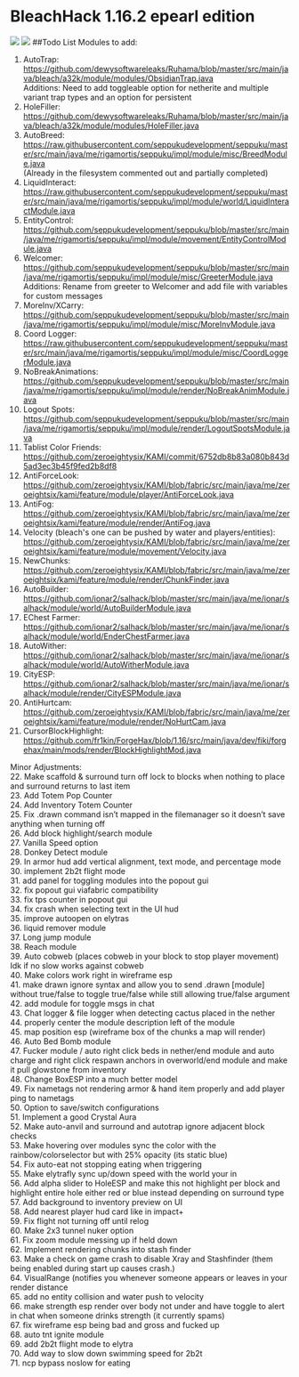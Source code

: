 # BleachHack 1.16.2 epearl edition
![](https://img.shields.io/github/last-commit/22s/bleachhack-1.16-epearl-edition.svg)
![](https://img.shields.io/github/languages/code-size/22s/bleachhack-1.16-epearl-edition.svg)
##Todo List
Modules to add:
1. AutoTrap: <https://github.com/dewysoftwareleaks/Ruhama/blob/master/src/main/java/bleach/a32k/module/modules/ObsidianTrap.java>  
Additions: Need to add toggleable option for netherite and multiple variant trap types and an option for persistent
2. HoleFiller: <https://github.com/dewysoftwareleaks/Ruhama/blob/master/src/main/java/bleach/a32k/module/modules/HoleFiller.java>
3. AutoBreed: <https://raw.githubusercontent.com/seppukudevelopment/seppuku/master/src/main/java/me/rigamortis/seppuku/impl/module/misc/BreedModule.java>  
(Already in the filesystem commented out and partially completed)
4. LiquidInteract: <https://raw.githubusercontent.com/seppukudevelopment/seppuku/master/src/main/java/me/rigamortis/seppuku/impl/module/world/LiquidInteractModule.java>
5. EntityControl: <https://github.com/seppukudevelopment/seppuku/blob/master/src/main/java/me/rigamortis/seppuku/impl/module/movement/EntityControlModule.java>
6. Welcomer: <https://github.com/seppukudevelopment/seppuku/blob/master/src/main/java/me/rigamortis/seppuku/impl/module/misc/GreeterModule.java>  
Additions: Rename from greeter to Welcomer and add file with variables for custom messages
7. MoreInv/XCarry: <https://github.com/seppukudevelopment/seppuku/blob/master/src/main/java/me/rigamortis/seppuku/impl/module/misc/MoreInvModule.java>
8. Coord Logger: <https://raw.githubusercontent.com/seppukudevelopment/seppuku/master/src/main/java/me/rigamortis/seppuku/impl/module/misc/CoordLoggerModule.java>
9. NoBreakAnimations: <https://github.com/seppukudevelopment/seppuku/blob/master/src/main/java/me/rigamortis/seppuku/impl/module/render/NoBreakAnimModule.java>
10. Logout Spots: <https://github.com/seppukudevelopment/seppuku/blob/master/src/main/java/me/rigamortis/seppuku/impl/module/render/LogoutSpotsModule.java>
11. Tablist Color Friends: <https://github.com/zeroeightysix/KAMI/commit/6752db8b83a080b843d5ad3ec3b45f9fed2b8df8>
12. AntiForceLook: <https://github.com/zeroeightysix/KAMI/blob/fabric/src/main/java/me/zeroeightsix/kami/feature/module/player/AntiForceLook.java>
13. AntiFog: <https://github.com/zeroeightysix/KAMI/blob/fabric/src/main/java/me/zeroeightsix/kami/feature/module/render/AntiFog.java>
14. Velocity (bleach's one can be pushed by water and players/entities): <https://github.com/zeroeightysix/KAMI/blob/fabric/src/main/java/me/zeroeightsix/kami/feature/module/movement/Velocity.java>
15. NewChunks: <https://github.com/zeroeightysix/KAMI/blob/fabric/src/main/java/me/zeroeightsix/kami/feature/module/render/ChunkFinder.java>
16. AutoBuilder: <https://github.com/ionar2/salhack/blob/master/src/main/java/me/ionar/salhack/module/world/AutoBuilderModule.java>
17. EChest Farmer: <https://github.com/ionar2/salhack/blob/master/src/main/java/me/ionar/salhack/module/world/EnderChestFarmer.java>
18. AutoWither: <https://github.com/ionar2/salhack/blob/master/src/main/java/me/ionar/salhack/module/world/AutoWitherModule.java>
19. CityESP: <https://github.com/ionar2/salhack/blob/master/src/main/java/me/ionar/salhack/module/render/CityESPModule.java>
20. AntiHurtcam: <https://github.com/zeroeightysix/KAMI/blob/fabric/src/main/java/me/zeroeightsix/kami/feature/module/render/NoHurtCam.java>
21. CursorBlockHighlight: <https://github.com/fr1kin/ForgeHax/blob/1.16/src/main/java/dev/fiki/forgehax/main/mods/render/BlockHighlightMod.java>

Minor Adjustments:  
22. Make scaffold & surround turn off lock to blocks when nothing to place and surround returns to last item  
23. Add Totem Pop Counter  
24. Add Inventory Totem Counter  
25. Fix .drawn command isn’t mapped in the filemanager so it doesn’t save anything when turning off  
26. Add block highlight/search module  
27. Vanilla Speed option  
28. Donkey Detect module  
29. In armor hud add vertical alignment, text mode, and percentage mode  
30. implement 2b2t flight mode  
31. add panel for toggling modules into the popout gui  
32. fix popout gui viafabric compatibility  
33. fix tps counter in popout gui  
34. fix crash when selecting text in the UI hud  
35. improve autoopen on elytras  
36. liquid remover module  
37. Long jump module  
38. Reach module  
39. Auto cobweb (places cobweb in your block to stop player movement)  Idk if no slow works against cobweb  
40. Make colors work right in wireframe esp  
41. make drawn ignore syntax and allow you to send .drawn [module] without true/false to toggle true/false while still allowing true/false argument  
42. add module for toggle msgs in chat  
43. Chat logger & file logger when detecting cactus placed in the nether  
44. properly center the module description left of the module  
45. map position esp (wireframe box of the chunks a map will render)  
46. Auto Bed Bomb module  
47. Fucker module / auto right click beds in nether/end module and auto charge and right click respawn anchors in overworld/end module and make it pull glowstone from inventory  
48. Change BoxESP into a much better model  
49. Fix nametags not rendering armor & hand item properly and add player ping to nametags  
50. Option to save/switch configurations  
51. Implement a good Crystal Aura  
52. Make auto-anvil and surround and autotrap ignore adjacent block checks  
53. Make hovering over modules sync the color with the rainbow/colorselector but with 25% opacity (its static blue)  
54. Fix auto-eat not stopping eating when triggering  
55. Make elytrafly sync up/down speed with the world your in  
56. Add alpha slider to HoleESP and make this not highlight per block and highlight entire hole either red or blue instead depending on surround type  
57. Add background to inventory preview on UI  
58. Add nearest player hud card like in impact+  
59. Fix flight not turning off until relog  
60. Make 2x3 tunnel nuker option  
61. Fix zoom module messing up if held down  
62. Implement rendering chunks into stash finder  
63. Make a check on game crash to disable Xray and Stashfinder (them being enabled during start up causes crash.)  
64. VisualRange (notifies you whenever someone appears or leaves in your render distance  
65. add no entity collision and water push to velocity  
66. make strength esp render over body not under and have toggle to alert in chat when someone drinks strength (it currently spams)  
67. fix wireframe esp being bad and gross and fucked up  
68. auto tnt ignite module  
69. add 2b2t flight mode to elytra  
70. Add way to slow down swimming speed for 2b2t  
71. ncp bypass noslow for eating  